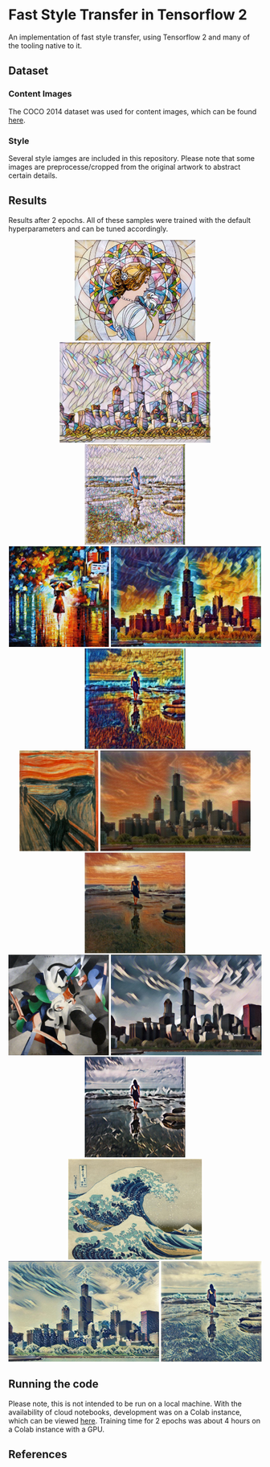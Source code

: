 # Fast Style Transfer in Tensorflow 2 
An implementation of fast style transfer, using Tensorflow 2 and many of the tooling native to it.

## Dataset
### Content Images
The COCO 2014 dataset was used for content images, which can be found [here](http://msvocds.blob.core.windows.net/coco2014/train2014.zip). 
### Style
Several style iamges are included in this repository. Please note that some 
images are preprocesse/cropped from the original artwork to abstract certain details.

## Results
Results after 2 epochs. All of these samples were trained with the default hyperparameters and can be tuned accordingly.

<div align='center'>
<div width="33%" float="left">
<img src = './assets/styles/mosaic.jpg' height = '200px'>
</div>
<div width="33%" float="left">
<img src = './assets/samples/chicago_mosaic.jpg' height = '200px'>
</div>
<div width="33%" float="left">
<img src = './assets/samples/oceanfront_mosaic.jpg' height = '200px'>
</div>
</div>
<div align='center'>
<img src = './assets/styles/rain_princess.jpg' height = '200px'>
<img src = './assets/samples/chicago_rain_princess.jpg' height = '200px'>
<img src = './assets/samples/oceanfront_rain_princess.jpg' height = '200px'>
</div>
<div align='center'>
<img src = './assets/styles/the_scream.jpg' height = '200px'>
<img src = './assets/samples/chicago_scream.jpg' height = '200px'>
<img src = './assets/samples/oceanfront_scream.jpg' height = '200px'>
</div>
<div align='center'>
<img src = './assets/styles/udnie.jpg' height = '200px'>
<img src = './assets/samples/chicago_udnie.jpg' height = '200px'>
<img src = './assets/samples/oceanfront_udnie.jpg' height = '200px'>
</div>
<div align='center'>
<img src = './assets/styles/wave_crop.jpg' height = '200px'>
<img src = './assets/samples/chicago_wave.jpg' height = '200px'>
<img src = './assets/samples/oceanfront_wave.jpg' height = '200px'>
</div>

## Running the code
Please note, this is not intended to be run on a local machine.
With the availability of cloud notebooks, development was on a Colab instance, which can be viewed [here](https://colab.research.google.com/drive/1xp_QU6ppXOoTs4vNcL41QJk0uz_OOP01).
Training time for 2 epochs was about 4 hours on a Colab instance with a GPU.

## References
